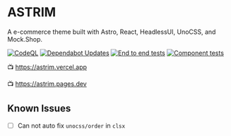 # ASTRIM

A e-commerce theme built with Astro, React, HeadlessUI, UnoCSS, and Mock.Shop.

[![CodeQL](https://github.com/vvenv/astrim/actions/workflows/github-code-scanning/codeql/badge.svg)](https://github.com/vvenv/astrim/actions/workflows/github-code-scanning/codeql)
[![Dependabot Updates](https://github.com/vvenv/astrim/actions/workflows/dependabot/dependabot-updates/badge.svg)](https://github.com/vvenv/astrim/actions/workflows/dependabot/dependabot-updates)
[![End to end tests](https://github.com/vvenv/astrim/actions/workflows/e2e.yml/badge.svg)](https://github.com/vvenv/astrim/actions/workflows/e2e.yml)
[![Component tests](https://github.com/vvenv/astrim/actions/workflows/test.yml/badge.svg)](https://github.com/vvenv/astrim/actions/workflows/test.yml)

📺 https://astrim.vercel.app

📺 https://astrim.pages.dev

## Known Issues

- [ ] Can not auto fix `unocss/order` in `clsx`
